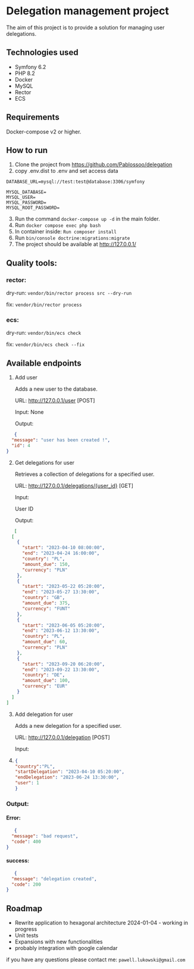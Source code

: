 # Delegation management project

The aim of this project is to provide a solution for managing user delegations.

## Technologies used

- Symfony 6.2
- PHP 8.2
- Docker
- MySQL
- Rector
- ECS

## Requirements

Docker-compose v2 or higher.

## How to run

1. Clone the project from https://github.com/Pablossoo/delegation
2. copy .env.dist to .env and set access data  

```mysql
DATABASE_URL=mysql://test:test@database:3306/symfony

MYSQL_DATABASE=
MYSQL_USER=
MYSQL_PASSWORD=
MYSQL_ROOT_PASSWORD=
```
3. Run the command `docker-compose up -d` in the main folder.
4. Run  `docker compose exec php bash`
5. In container inside: `Run composer install`
6. Run `bin/console doctrine:migrations:migrate`
7. The project should be available at http://127.0.0.1/

## Quality tools:

### rector:

dry-run: `vendor/bin/rector process src --dry-run`

fix: `vendor/bin/rector process`

### ecs:

dry-run: `vendor/bin/ecs check`

fix: `vendor/bin/ecs check --fix`

## Available endpoints

1. Add user

   Adds a new user to the database.

   URL: http://127.0.0.1/user [POST]

   Input: None

   Output:

```json
   {
  "message": "user has been created !",
  "id": 4
}
```

2. Get delegations for user

   Retrieves a collection of delegations for a specified user.

   URL: http://127.0.0.1/delegations/{user_id} [GET]

   Input:

   User ID

   Output:

```json
   [
  [
    {
      "start": "2023-04-10 08:00:00",
      "end": "2023-04-24 16:00:00",
      "country": "PL",
      "amount_due": 150,
      "currency": "PLN"
    },
    {
      "start": "2023-05-22 05:20:00",
      "end": "2023-05-27 13:30:00",
      "country": "GB",
      "amount_due": 375,
      "currency": "FUNT"
    },
    {
      "start": "2023-06-05 05:20:00",
      "end": "2023-06-12 13:30:00",
      "country": "PL",
      "amount_due": 60,
      "currency": "PLN"
    },
    {
      "start": "2023-09-20 06:20:00",
      "end": "2023-09-22 13:30:00",
      "country": "DE",
      "amount_due": 100,
      "currency": "EUR"
    }
  ]
]
```

3. Add delegation for user

   Adds a new delegation for a specified user.

   URL: http://127.0.0.1/delegation [POST]

   Input:
4. ```json
   {
   "country":"PL",
   "startDelegation": "2023-04-10 05:20:00",
   "endDelegation": "2023-06-24 13:30:00",
   "user": 1
   }
    ```

### Output:

#### Error:

```json
   {
  "message": "bad request",
  "code": 400
}
```

#### success:

```json
   {
  "message": "delegation created",
  "code": 200
}
   ```

## Roadmap

- Rewrite application to hexagonal architecture  2024-01-04 - working in progress
- Unit tests 
- Expansions with new functionalities
- probably integration with google calendar


if you have any questions please contact me: `pawell.lukowski@gmail.com`
